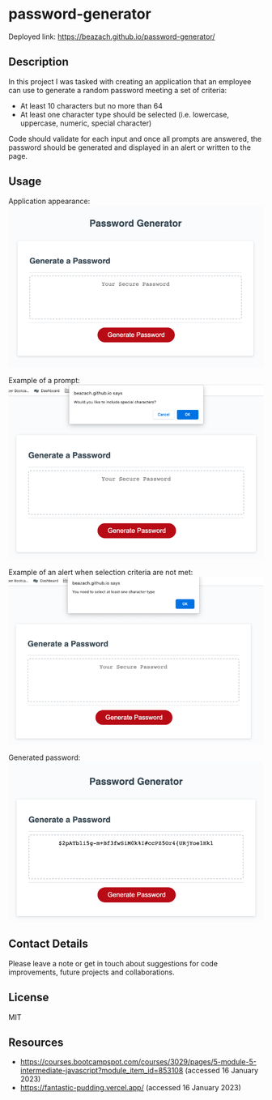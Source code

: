 # password-generator
Deployed link: https://beazach.github.io/password-generator/

## Description 
In this project I was tasked with creating an application that an employee can use to generate a random password meeting a set of criteria:  
- At least 10 characters but no more than 64
- At least one character type should be selected (i.e. lowercase, uppercase, numeric, special character)

Code should validate for each input and once all prompts are answered, the password should be generated and displayed in an alert or written to the page.

## Usage
Application appearance:
![alt text](images/screenshot_1.png)

Example of a prompt:
![alt text](images/screenshot_2.png)

Example of an alert when selection criteria are not met:
![alt text](images/screenshot_3.png)

Generated password:
![alt text](images/screenshot_4.png)

## Contact Details
Please leave a note or get in touch about suggestions for code improvements, future projects and collaborations.

## License 
MIT

## Resources 
- https://courses.bootcampspot.com/courses/3029/pages/5-module-5-intermediate-javascript?module_item_id=853108 (accessed 16 January 2023)
- https://fantastic-pudding.vercel.app/ (accessed 16 January 2023)